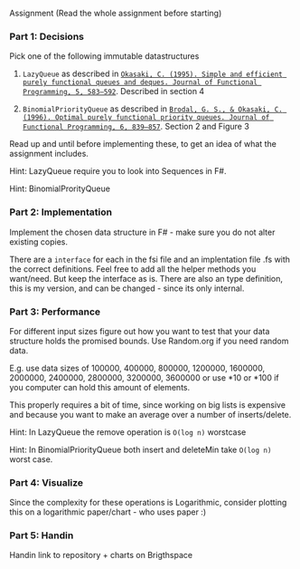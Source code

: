 

Assignment (Read the whole assignment before starting)

### Part 1: Decisions

Pick one of the following immutable datastructures

1) `LazyQueue` as described in [`Okasaki, C. (1995). Simple and efficient purely functional queues and deques. Journal of Functional Programming, 5, 583–592`](https://www.cambridge.org/core/journals/journal-of-functional-programming/article/abs/simple-and-efficient-purely-functional-queues-and-deques/7B3036772616B39E87BF7FBD119015AB#access-block). Described in section 4

2) `BinomialPriorityQueue` as described in [`Brodal, G. S., & Okasaki, C. (1996). Optimal purely functional priority queues. Journal of Functional Programming, 6, 839–857`](https://www.cambridge.org/core/journals/journal-of-functional-programming/article/abs/optimal-purely-functional-priority-queues/1A799209383FD6535F90715192863C13). Section 2 and Figure 3

Read up and until before implementing these, to get an idea of what the assignment includes.

Hint: LazyQueue require you to look into Sequences in F#.

Hint: BinomialProrityQueue 

### Part 2: Implementation

Implement the chosen data structure in F# - make sure you do not alter existing copies.

There are a `interface` for each in the fsi file and an implentation file .fs with the correct definitions. Feel free to add all the helper methods you want/need. But keep the interface as is. There are also an type definition, this is my version, and can be changed - since its only internal.


### Part 3: Performance

For different input sizes figure out how you want to test that your data structure holds the promised bounds. Use Random.org if you need random data.

E.g. use data sizes of 100000, 400000, 800000, 1200000, 1600000, 2000000, 2400000, 2800000, 3200000, 3600000 or use *10 or *100 if you computer can hold this amount of elements.

This properly requires a bit of time, since working on big lists is expensive and because you want to make an average over a number of inserts/delete.

Hint: In LazyQueue the remove operation is `O(log n)` worstcase

Hint: In BinomialPriorityQueue both insert and deleteMin take `O(log n)` worst case.

### Part 4: Visualize

Since the complexity for these operations is Logarithmic, consider plotting this on a logarithmic paper/chart - who uses paper :)

### Part 5: Handin

Handin link to repository + charts on Brigthspace